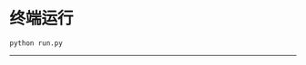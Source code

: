 # 终端运行

```shell
python run.py
```
****************************************************************************************************************************************************************************************************************************************************************************************************************************************************************************************************************************************************************************************************************************************************************************************************************************************************************************************************************************